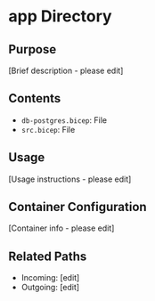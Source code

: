 
# app Directory

## Purpose
[Brief description - please edit]

## Contents
- `db-postgres.bicep`: File
- `src.bicep`: File

## Usage
[Usage instructions - please edit]

## Container Configuration
[Container info - please edit]

## Related Paths
- Incoming: [edit]
- Outgoing: [edit]

